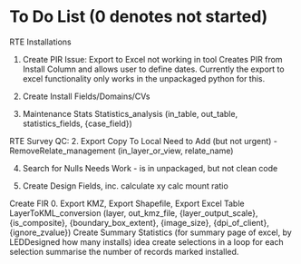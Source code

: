 # To Do List (0 denotes not started)

RTE Installations
1. Create PIR
Issue: Export to Excel not working in tool
Creates PIR from Install Column and allows user to define dates.
Currently the export to excel functionality only works in the unpackaged python for this.

0. Create Install Fields/Domains/CVs

0. Maintenance Stats
Statistics_analysis (in_table, out_table, statistics_fields, {case_field})


RTE Survey QC:
2. Export Copy To Local
Need to Add (but not urgent) - RemoveRelate_management (in_layer_or_view, relate_name)

4. Search for Nulls
Needs Work - is in unpackaged, but not clean code

0. Create Design Fields, inc. calculate xy calc mount ratio


Create FIR
0. Export KMZ, Export Shapefile, Export Excel Table
LayerToKML_conversion (layer, out_kmz_file, {layer_output_scale}, {is_composite}, {boundary_box_extent}, {image_size}, {dpi_of_client}, {ignore_zvalue})
Create Summary Statistics (for summary page of excel, by LEDDesigned how many installs)
idea create selections in a loop
for each selection summarise the number of records marked installed.
